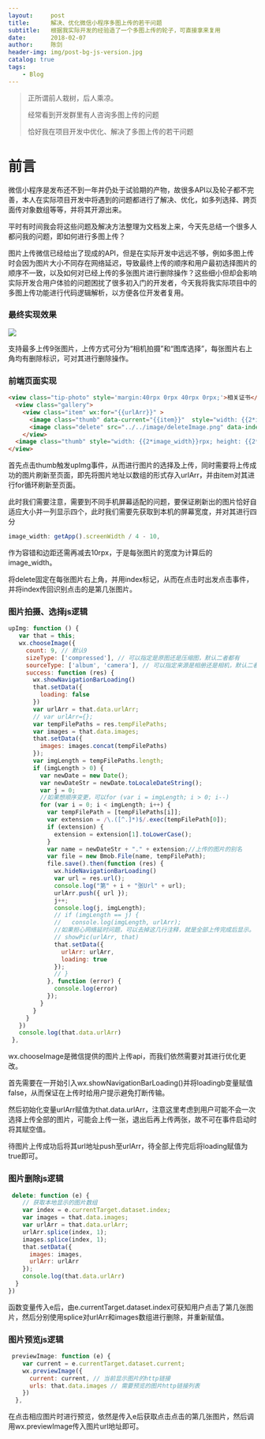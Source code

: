 ```yaml
---
layout:     post
title:      解决、优化微信小程序多图上传的若干问题
subtitle:   根据我实际开发的经验造了一个多图上传的轮子，可直接拿来复用
date:       2018-02-07
author:     陈剑
header-img: img/post-bg-js-version.jpg
catalog: true
tags:
    - Blog
---
```


> 正所谓前人栽树，后人乘凉。
> 
> 经常看到开发群里有人咨询多图上传的问题
> 
> 恰好我在项目开发中优化、解决了多图上传的若干问题

# 前言
微信小程序是发布还不到一年并仍处于试验期的产物，故很多API以及轮子都不完善，本人在实际项目开发中将遇到的问题都进行了解决、优化，如多列选择、跨页面传对象数组等等，并将其开源出来。

平时有时间我会将这些问题及解决方法整理为文档发上来，今天先总结一个很多人都问我的问题，即如何进行多图上传？

图片上传微信已经给出了现成的API，但是在实际开发中远远不够，例如多图上传时会因为图片大小不同存在网络延迟，导致最终上传的顺序和用户最初选择图片的顺序不一致，以及如何对已经上传的多张图片进行删除操作？这些细小但却会影响实际开发合用户体验的问题困扰了很多初入门的开发者，今天我将我实际项目中的多图上传功能进行代码逻辑解析，以方便各位开发者复用。

### 最终实现效果
 
 ![]( https://github.com/350306878/350306878.github.io/blob/master/img/%E5%BE%AE%E4%BF%A1%E5%9B%BE%E7%89%87_20180206113252.jpg)
 
 支持最多上传9张图片，上传方式可分为“相机拍摄”和“图库选择”，每张图片右上角均有删除标识，可对其进行删除操作。
 
 ### 前端页面实现
 
```html
<view class="tip-photo" style='margin:40rpx 0rpx 40rpx 0rpx;'>相关证书</view>
  <view class="gallery">
    <view class="item" wx:for="{{urlArr}}" >
      <image class="thumb" data-current="{{item}}"  style="width: {{2*image_width}}rpx; height: {{2*image_width}}rpx" src="{{item.url}}"  bindtap="previewImage"/>
      <image class="delete" src="../../image/deleteImage.png" data-index="{{index}}" bindtap="delete"></image>
    </view>
  <image class="thumb" style="width: {{2*image_width}}rpx; height: {{2*image_width}}rpx" src="../../image/upload.png"  bindtap="upImg"/>
</view>
```

首先点击thumb触发upImg事件，从而进行图片的选择及上传，同时需要将上传成功的图片刷新至页面，即先将图片地址以数组的形式存入urlArr，并由item对其进行for循环刷新至页面。

此时我们需要注意，需要到不同手机屏幕适配的问题，要保证刷新出的图片恰好自适应大小并一列显示四个，此时我们需要先获取到本机的屏幕宽度，并对其进行四分

```javascript
image_width: getApp().screenWidth / 4 - 10,
```
作为容错和边距还需再减去10rpx，于是每张图片的宽度为计算后的image_width。

将delete固定在每张图片右上角，并用index标记，从而在点击时出发点击事件，并将index传回识别点击的是第几张图片。

### 图片拍摄、选择js逻辑
 
 ```javascript
upImg: function () {
    var that = this;
    wx.chooseImage({
      count: 9, // 默认9
      sizeType: ['compressed'], // 可以指定是原图还是压缩图，默认二者都有
      sourceType: ['album', 'camera'], // 可以指定来源是相册还是相机，默认二者都有
      success: function (res) {
        wx.showNavigationBarLoading()
        that.setData({
          loading: false
        })
        var urlArr = that.data.urlArr;
        // var urlArr={};
        var tempFilePaths = res.tempFilePaths;
        var images = that.data.images;
        that.setData({
          images: images.concat(tempFilePaths)
        });
        var imgLength = tempFilePaths.length;
        if (imgLength > 0) {
          var newDate = new Date();
          var newDateStr = newDate.toLocaleDateString();
          var j = 0;
          //如果想顺序变更，可以for (var i = imgLength; i > 0; i--)
          for (var i = 0; i < imgLength; i++) {
            var tempFilePath = [tempFilePaths[i]];
            var extension = /\.([^.]*)$/.exec(tempFilePath[0]);
            if (extension) {
              extension = extension[1].toLowerCase();
            }
            var name = newDateStr + "." + extension;//上传的图片的别名      
            var file = new Bmob.File(name, tempFilePath);
            file.save().then(function (res) {
              wx.hideNavigationBarLoading()
              var url = res.url();
              console.log("第" + i + "张Url" + url);
              urlArr.push({ url });
              j++;
              console.log(j, imgLength);
              // if (imgLength == j) {
              //   console.log(imgLength, urlArr);
              //如果担心网络延时问题，可以去掉这几行注释，就是全部上传完成后显示。
              // showPic(urlArr, that)
              that.setData({
                urlArr: urlArr,
                loading: true
              });
              // }
            }, function (error) {
              console.log(error)
            });
          }
        }
      }
    })
    console.log(that.data.urlArr)
  },
  ```
 wx.chooseImage是微信提供的图片上传api，而我们依然需要对其进行优化更改。
 
 首先需要在一开始引入wx.showNavigationBarLoading()并将loadingb变量赋值false，从而保证在上传时给用户提示避免打断传输。
 
 然后初始化变量urlArr赋值为that.data.urlArr，注意这里考虑到用户可能不会一次选择上传全部的图片，可能会上传一张，退出后再上传两张，故不可在事件启动时将其赋空值。
 
 待图片上传成功后将其url地址push至urlArr，待全部上传完后将loading赋值为true即可。
 
### 图片删除js逻辑
```javascript
 delete: function (e) {
    // 获取本地显示的图片数组
    var index = e.currentTarget.dataset.index;
    var images = that.data.images;
    var urlArr = that.data.urlArr;
    urlArr.splice(index, 1);
    images.splice(index, 1);
    that.setData({
      images: images,
      urlArr: urlArr
    });
    console.log(that.data.urlArr)
  }
})
```
函数变量传入e后，由e.currentTarget.dataset.index可获知用户点击了第几张图片，然后分别使用splice对urlArr和images数组进行删除，并重新赋值。

### 图片预览js逻辑
```javascript
 previewImage: function (e) {
    var current = e.currentTarget.dataset.current;
    wx.previewImage({
      current: current, // 当前显示图片的http链接
      urls: that.data.images // 需要预览的图片http链接列表
    })
  },
```
在点击相应图片时进行预览，依然是传入e后获取点击点击的第几张图片，然后调用wx.previewImage传入图片url地址即可。


